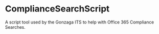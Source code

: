 # ComplianceSearchScript
A script tool used by the Gonzaga ITS to help with Office 365 Compliance Searches.
